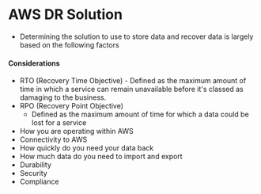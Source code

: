 # AWS DR Solution

- Determining the solution to use to store data and recover data is largely based on the following factors
	

#### Considerations

- RTO (Recovery Time Objective)
		- Defined as the maximum amount of time in which a service can remain unavailable before it's classed as damaging to the business.
- RPO (Recovery Point Objective)
	- Defined as the maximum amount of time for which a data could be lost for a service
- How you are operating within AWS
- Connectivity to AWS
- How quickly do you need your data back
- How much data do you need to import and export
- Durability
- Security
- Compliance